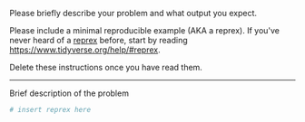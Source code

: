 Please briefly describe your problem and what output you expect. 
   
Please include a minimal reproducible example (AKA a reprex). If you've never heard of a [reprex](http://reprex.tidyverse.org/) before, start by reading <https://www.tidyverse.org/help/#reprex>.

Delete these instructions once you have read them.

---

Brief description of the problem

```r
# insert reprex here
```
